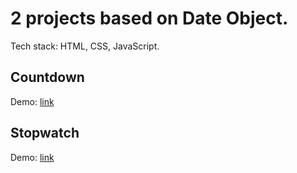 <h1>2 projects based on Date Object.</h1>
<p>Tech stack: HTML, CSS, JavaScript</>. 
<h2>Countdown</h2>
<p>Demo: <a href="https://olesianazarenko.github.io/goit-js-hw-11-timer/countdown.html">link</a></p>
<h2>Stopwatch</h2>
<p>Demo: <a href="https://olesianazarenko.github.io/goit-js-hw-11-timer/stopwatch.html">link</a></p>
